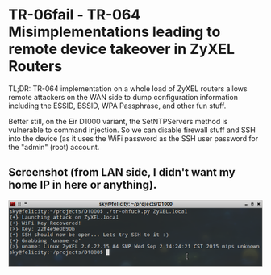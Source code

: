 # TR-06fail - TR-064 Misimplementations leading to remote device takeover in ZyXEL Routers

TL;DR: TR-064 implementation on a whole load of ZyXEL routers allows remote attackers on the WAN side to dump configuration information including the ESSID, BSSID, WPA Passphrase, and other fun stuff.

Better still, on the Eir D1000 variant, the SetNTPServers method is vulnerable to command injection. So we can disable firewall stuff and SSH into the device (as it uses the WiFi password as the SSH user password for the "admin" (root) account.

## Screenshot (from LAN side, I didn't want my home IP in here or anything).
![screenshot](tr-ohfuck.png)
